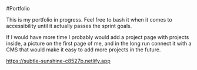 #Portfolio

This is my portfolio in progress. Feel free to bash it when it comes to accessibility until it actually passes the sprint goals.

If I would have more time I probably would add a project page with projects inside, a picture on the first page of me, and in the long run connect it with a CMS that would make it easy to add more projects in the future.

https://subtle-sunshine-c8527b.netlify.app

